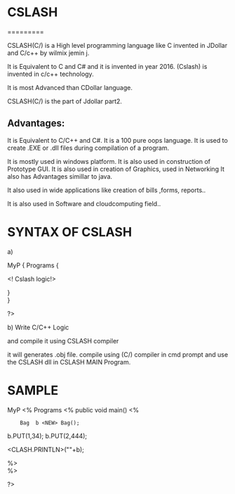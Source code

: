 

# CSLASH
=========

CSLASH(C/) is a High level programming language like C invented in JDollar  and  C/c++ by wilmix jemin j.

It is Equivalent to C and C# and it is invented in year 2016. (Cslash)  is  invented  in c/c++ technology.

 It  is   most Advanced  than  CDollar  language.

CSLASH(C/)   is  the  part  of  Jdollar part2.

Advantages: 
----------- 


It is Equivalent to C/C++ and C#. 
It is a 100 pure oops language.
 It is used to create .EXE or .dll files during compilation of a program.

 It is mostly used in windows platform.
 It is also used in construction of Prototype GUI.
 It is also used in creation of Graphics, used in Networking It also has Advantages simillar to java.


 It also used in wide applications like creation of bills ,forms, reports..

 It is also used in Software and cloudcomputing field..



SYNTAX  OF CSLASH
===============



a) <CSLASH>

<PACK> MyP
{
    <CLASS> Programs
    {
      
<! Cslash  logic!>  
              
  }            
}

?>       


b)  Write  C/C++ Logic

and  compile  it  using  CSLASH compiler

it  will generates  .obj file.
compile using  (C/) compiler in cmd prompt  and  use  the   CSLASH  dll  in  CSLASH  MAIN  Program.


SAMPLE
======


<CSLASH>

<PACK> MyP
<%
    <CLASS> Programs
    <%
        public void main()
        <%
            
        Bag  b <NEW> Bag();

b.PUT(1,34);
b.PUT(2,444);

<CLASH.PRINTLN>(""+b);
              
  %>             
%>

?>       




